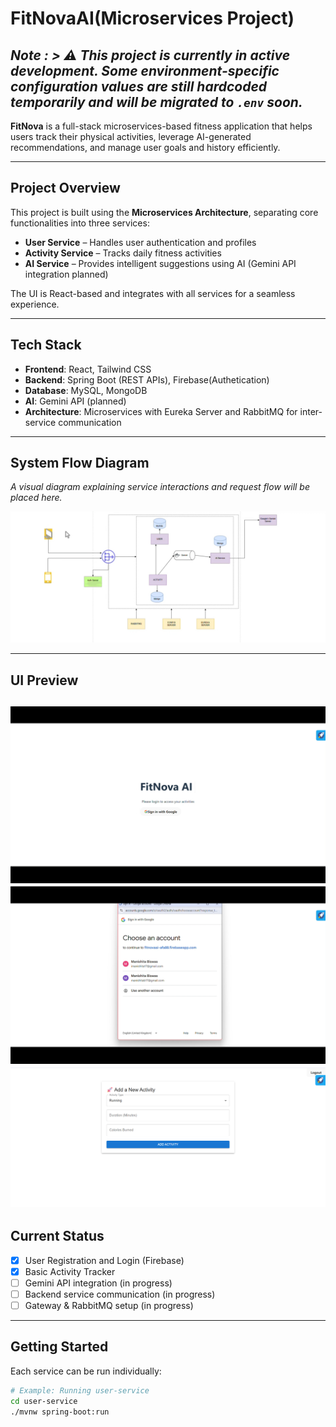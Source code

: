 # FitNovaAI(Microservices Project)

_Note : > ⚠️ This project is currently in active development. Some environment-specific configuration values are still hardcoded temporarily and will be migrated to `.env` soon._
---

**FitNova** is a full-stack microservices-based fitness application that helps users track their physical activities, leverage AI-generated recommendations, and manage user goals and history efficiently.

---

## Project Overview

This project is built using the **Microservices Architecture**, separating core functionalities into three services:
- **User Service** – Handles user authentication and profiles
- **Activity Service** – Tracks daily fitness activities
- **AI Service** – Provides intelligent suggestions using AI (Gemini API integration planned)

The UI is React-based and integrates with all services for a seamless experience.

---



## Tech Stack

- **Frontend**: React, Tailwind CSS
- **Backend**: Spring Boot (REST APIs), Firebase(Authetication)
- **Database**: MySQL, MongoDB
- **AI**: Gemini API (planned)
- **Architecture**: Microservices with Eureka Server and RabbitMQ for inter-service communication

---

## System Flow Diagram

_A visual diagram explaining service interactions and request flow will be placed here._

![Flow Diagram](./Screenshots/flowchart.jpg)



---

## UI Preview

![Homepage](./Screenshots/homepage.png)
![Google SignIn](./Screenshots/signinpage.png)
![ActivityPage](./Screenshots/activitypage.PNG)
---

## Current Status

- [x] User Registration and Login (Firebase)
- [x] Basic Activity Tracker
- [ ] Gemini API integration (in progress)
- [ ] Backend service communication (in progress)
- [ ] Gateway & RabbitMQ setup (in progress)

---

## Getting Started

Each service can be run individually:

```bash
# Example: Running user-service
cd user-service
./mvnw spring-boot:run

